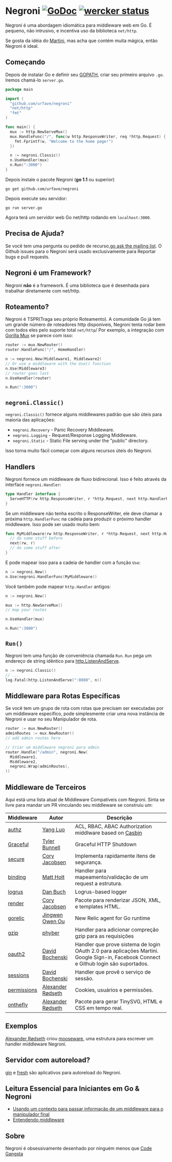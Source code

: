 # Negroni [![GoDoc](https://godoc.org/github.com/urfave/negroni?status.svg)](http://godoc.org/github.com/urfave/negroni) [![wercker status](https://app.wercker.com/status/13688a4a94b82d84a0b8d038c4965b61/s "wercker status")](https://app.wercker.com/project/bykey/13688a4a94b82d84a0b8d038c4965b61)

Negroni é uma abordagem idiomática para middleware web em Go. É pequeno, não intrusivo, e incentiva uso da biblioteca `net/http`.

Se gosta da idéia do [Martini](http://github.com/go-martini/martini), mas acha que contém muita mágica, então Negroni é ideal.

## Começando

Depois de instalar Go e definir seu [GOPATH](http://golang.org/doc/code.html#GOPATH), criar seu primeiro arquivo `.go`. Iremos chamá-lo `server.go`.

~~~ go
package main

import (
  "github.com/urfave/negroni"
  "net/http"
  "fmt"
)

func main() {
  mux := http.NewServeMux()
  mux.HandleFunc("/", func(w http.ResponseWriter, req *http.Request) {
    fmt.Fprintf(w, "Welcome to the home page!")
  })

  n := negroni.Classic()
  n.UseHandler(mux)
  n.Run(":3000")
}
~~~

Depois instale o pacote Negroni (**go 1.1** ou superior)
~~~
go get github.com/urfave/negroni
~~~

Depois execute seu servidor:
~~~
go run server.go
~~~

Agora terá um servidor web Go net/http rodando em `localhost:3000`.

## Precisa de Ajuda?
Se você tem uma pergunta ou pedido de recurso,[go ask the mailing list](https://groups.google.com/forum/#!forum/negroni-users). O Github issues para o Negroni será usado exclusivamente para Reportar bugs e pull requests.

## Negroni é um Framework?
Negroni **não** é a framework. É uma biblioteca que é desenhada para trabalhar diretamente com net/http.

## Roteamento?
Negroni é TSPR(Traga seu próprio Roteamento). A comunidade Go já tem um grande número de roteadores http disponíveis, Negroni tenta rodar bem com todos eles pelo suporte total `net/http`/ Por exemplo, a integração com [Gorilla Mux](http://github.com/gorilla/mux) se parece com isso:

~~~ go
router := mux.NewRouter()
router.HandleFunc("/", HomeHandler)

n := negroni.New(Middleware1, Middleware2)
// Or use a middleware with the Use() function
n.Use(Middleware3)
// router goes last
n.UseHandler(router)

n.Run(":3000")
~~~

## `negroni.Classic()`
`negroni.Classic()`  fornece alguns middlewares padrão que são úteis para maioria das aplicações:

* `negroni.Recovery` - Panic Recovery Middleware.
* `negroni.Logging` - Request/Response Logging Middleware.
* `negroni.Static` - Static File serving under the "public" directory.

Isso torna muito fácil começar com alguns recursos úteis do Negroni.

## Handlers
Negroni fornece um middleware de fluxo bidirecional. Isso é feito através da interface `negroni.Handler`:

~~~ go
type Handler interface {
  ServeHTTP(rw http.ResponseWriter, r *http.Request, next http.HandlerFunc)
}
~~~

Se um middleware não tenha escrito o ResponseWriter, ele deve chamar a próxima `http.HandlerFunc` na cadeia para produzir o próximo handler middleware. Isso pode ser usado muito bem:

~~~ go
func MyMiddleware(rw http.ResponseWriter, r *http.Request, next http.HandlerFunc) {
  // do some stuff before
  next(rw, r)
  // do some stuff after
}
~~~

E pode mapear isso para a cadeia de handler com a função `Use`:

~~~ go
n := negroni.New()
n.Use(negroni.HandlerFunc(MyMiddleware))
~~~

Você também pode mapear `http.Handler` antigos:

~~~ go
n := negroni.New()

mux := http.NewServeMux()
// map your routes

n.UseHandler(mux)

n.Run(":3000")
~~~

## `Run()`
Negroni tem uma função de conveniência chamada `Run`. `Run` pega um endereço de string idêntico para [http.ListenAndServe](http://golang.org/pkg/net/http#ListenAndServe).

~~~ go
n := negroni.Classic()
// ...
log.Fatal(http.ListenAndServe(":8080", n))
~~~

## Middleware para Rotas Específicas
Se você tem um grupo de rota com rotas que precisam ser executadas por um middleware específico, pode simplesmente criar uma nova instância de Negroni e usar no seu Manipulador de rota.

~~~ go
router := mux.NewRouter()
adminRoutes := mux.NewRouter()
// add admin routes here

// Criar um middleware negroni para admin
router.Handle("/admin", negroni.New(
  Middleware1,
  Middleware2,
  negroni.Wrap(adminRoutes),
))
~~~

## Middleware de Terceiros

Aqui está uma lista atual de Middleware Compatíveis com Negroni. Sinta se livre para mandar um PR vinculando seu middleware se construiu um:


| Middleware | Autor | Descrição |
| -----------|--------|-------------|
| [authz](https://github.com/casbin/negroni) | [Yang Luo](https://github.com/hsluoyz) | ACL, RBAC, ABAC Authorization middlware based on [Casbin](https://github.com/casbin/casbin) |
| [Graceful](https://github.com/stretchr/graceful) | [Tyler Bunnell](https://github.com/tylerb) | Graceful HTTP Shutdown |
| [secure](https://github.com/unrolled/secure) | [Cory Jacobsen](https://github.com/unrolled) |  Implementa rapidamente itens de segurança.|
| [binding](https://github.com/mholt/binding) | [Matt Holt](https://github.com/mholt) | Handler para mapeamento/validação de um request a estrutura. |
| [logrus](https://github.com/meatballhat/negroni-logrus) | [Dan Buch](https://github.com/meatballhat) | Logrus-based logger |
| [render](https://github.com/unrolled/render) | [Cory Jacobsen](https://github.com/unrolled) | Pacote para renderizar JSON, XML, e templates HTML. |
| [gorelic](https://github.com/jingweno/negroni-gorelic) | [Jingwen Owen Ou](https://github.com/jingweno) | New Relic agent for Go runtime |
| [gzip](https://github.com/phyber/negroni-gzip) | [phyber](https://github.com/phyber) | Handler para adicionar compreção gzip para as requisições |
| [oauth2](https://github.com/goincremental/negroni-oauth2) | [David Bochenski](https://github.com/bochenski) | Handler que prove sistema de login OAuth 2.0 para aplicações Martini. Google Sign-in, Facebook Connect e Github login são suportados. |
| [sessions](https://github.com/goincremental/negroni-sessions) | [David Bochenski](https://github.com/bochenski) | Handler que provê o serviço de sessão. |
| [permissions](https://github.com/xyproto/permissions) | [Alexander Rødseth](https://github.com/xyproto) | Cookies, usuários e permissões. |
| [onthefly](https://github.com/xyproto/onthefly) | [Alexander Rødseth](https://github.com/xyproto) | Pacote para gerar TinySVG, HTML e CSS em tempo real. |

## Exemplos
[Alexander Rødseth](https://github.com/xyproto) criou [mooseware](https://github.com/xyproto/mooseware), uma estrutura para escrever um handler middleware Negroni.

## Servidor com autoreload?
[gin](https://github.com/codegangsta/gin) e [fresh](https://github.com/pilu/fresh) são aplicativos para autoreload do Negroni.

## Leitura Essencial para Iniciantes em Go & Negroni
* [Usando um contexto para passar informação de um middleware para o manipulador final](http://elithrar.github.io/article/map-string-interface/)
* [Entendendo middleware](http://mattstauffer.co/blog/laravel-5.0-middleware-replacing-filters)


## Sobre
Negroni é obsessivamente desenhado por ninguém menos que  [Code Gangsta](http://codegangsta.io/)
